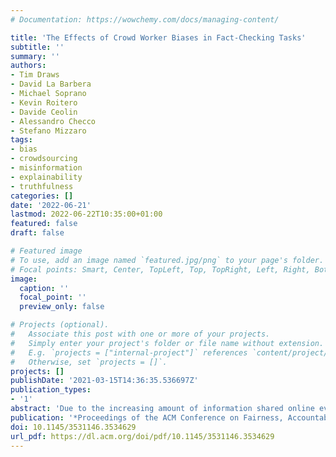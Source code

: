 ```yaml
---
# Documentation: https://wowchemy.com/docs/managing-content/

title: 'The Effects of Crowd Worker Biases in Fact-Checking Tasks'
subtitle: ''
summary: ''
authors:
- Tim Draws
- David La Barbera
- Michael Soprano
- Kevin Roitero
- Davide Ceolin
- Alessandro Checco
- Stefano Mizzaro
tags:
- bias
- crowdsourcing
- misinformation
- explainability
- truthfulness
categories: []
date: '2022-06-21'
lastmod: 2022-06-22T10:35:00+01:00
featured: false
draft: false

# Featured image
# To use, add an image named `featured.jpg/png` to your page's folder.
# Focal points: Smart, Center, TopLeft, Top, TopRight, Left, Right, BottomLeft, Bottom, BottomRight.
image:
  caption: ''
  focal_point: ''
  preview_only: false

# Projects (optional).
#   Associate this post with one or more of your projects.
#   Simply enter your project's folder or file name without extension.
#   E.g. `projects = ["internal-project"]` references `content/project/deep-learning/index.md`.
#   Otherwise, set `projects = []`.
projects: []
publishDate: '2021-03-15T14:36:35.536697Z'
publication_types:
- '1'
abstract: 'Due to the increasing amount of information shared online every day, the need for sound and reliable ways of distinguishing between trustworthy and non-trustworthy information is as present as ever. One technique for performing fact-checking at scale is to employ human intelligence in the form of crowd workers. Although earlier work has suggested that crowd workers can reliably identify misinformation, cognitive biases of crowd workers may reduce the quality of truthfulness judgments in this context. We performed a systematic exploratory analysis of publicly available crowdsourced data to identify a set of potential systematic biases that may occur when crowd workers perform fact-checking tasks. Following this exploratory study, we collected a novel data set of crowdsourced truthfulness judgments to validate our hypotheses. Our findings suggest that workers generally overestimate the truthfulness of statements and that different individual characteristics (i.e., their belief in science) and cognitive biases (i.e., the affect heuristic and overconfidence) can affect their annotations. Interestingly, we find that, depending on the general judgment tendencies of workers, their biases may sometimes lead to more accurate judgments.'
publication: '*Proceedings of the ACM Conference on Fairness, Accountability, and Transparency.*'
doi: 10.1145/3531146.3534629  
url_pdf: https://dl.acm.org/doi/pdf/10.1145/3531146.3534629
---
```

